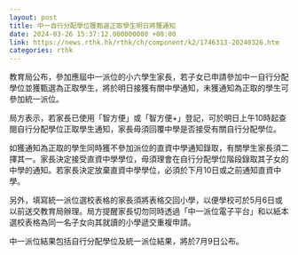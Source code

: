 ```yaml
---
layout: post
title: 中一自行分配學位獲甄選正取學生明日將獲通知
date: 2024-03-26 15:37:12.000000000 +08:00
link: https://news.rthk.hk/rthk/ch/component/k2/1746313-20240326.htm
categories: rthk
---
```


教育局公布，參加應屆中一派位的小六學生家長，若子女已申請參加中一自行分配學位並獲甄選為正取學生，將於明日接獲有關中學通知，未獲通知為正取的學生可參加統一派位。

局方表示，若家長已使用「智方便」或「智方便+」登記，可於明日上午10時起查閱自行分配學位正取學生通知，家長毋須回覆中學是否接受有關自行分配學位。

如獲通知為正取的學生同時獲不參加派位的直資中學通知錄取，有關學生家長須二擇其一。家長決定接受直資中學學位，毋須理會在自行分配學位階段錄取其子女的中學的通知。若家長決定放棄直資中學學位，必須於下月10日或之前通知直資中學。

另外，填寫統一派位選校表格的家長須將表格交回小學，以便學校可於5月6日或以前送交教育局辦理。局方提醒家長切勿同時透過「中一派位電子平台」和以紙本選校表格為同一名子女向其就讀的小學遞交重複申請。

中一派位結果包括自行分配學位及統一派位結果，將於7月9日公布。
